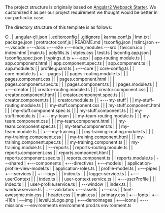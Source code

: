 
The project structure is originally based on [Angular2 Webpack Starter](https://github.com/AngularClass/angular2-webpack-starter#file-structure). We customized it as per our project requirement we thought would be better in our particular case.

The directory structure of this template is as follows:

C:.
|   .angular-cli.json
|   .editorconfig
|   .gitignore
|   karma.conf.js
|   lmn.txt
|   package.json
|   protractor.conf.js
|   README.md
|   tsconfig.json
|   tslint.json
+---.vscode
+---docs
+---e2e
+---node_modules
\---src
    |   favicon.ico
    |   index.html
    |   main.ts
    |   polyfills.ts
    |   styles.css
    |   test.ts
    |   tsconfig.app.json
    |   tsconfig.spec.json
    |   typings.d.ts
    +---app
    |   |   app-routing.module.ts
    |   |   app.component.html
    |   |   app.component.spec.ts
    |   |   app.component.ts
    |   |   app.module.ts
    |   |   profile.guard.ts
    |   +---core
    |   |       core-config.ts
    |   |       core.module.ts
    |   +---pages
    |   |   |   pages-routing.module.ts
    |   |   |   pages.component.css
    |   |   |   pages.component.html
    |   |   |   pages.component.spec.ts
    |   |   |   pages.component.ts
    |   |   |   pages.module.ts
    |   |   +---creator
    |   |   |       creator-routing.module.ts
    |   |   |       creator.component.css
    |   |   |       creator.component.html
    |   |   |       creator.component.spec.ts
    |   |   |       creator.component.ts
    |   |   |       creator.module.ts
    |   |   +---my-stuff
    |   |   |       my-stuff-routing.module.ts
    |   |   |       my-stuff.component.css
    |   |   |       my-stuff.component.html
    |   |   |       my-stuff.component.spec.ts
    |   |   |       my-stuff.component.ts
    |   |   |       my-stuff.module.ts
    |   |   +---my-team
    |   |   |       my-team-routing.module.ts
    |   |   |       my-team.component.css
    |   |   |       my-team.component.html
    |   |   |       my-team.component.spec.ts
    |   |   |       my-team.component.ts
    |   |   |       my-team.module.ts
    |   |   +---my-training
    |   |   |       my-training-routing.module.ts
    |   |   |       my-training.component.css
    |   |   |       my-training.component.html
    |   |   |       my-training.component.spec.ts
    |   |   |       my-training.component.ts
    |   |   |       my-training.module.ts
    |   |   \---reports
    |   |           reports-routing.module.ts
    |   |           reports.component.css
    |   |           reports.component.html
    |   |           reports.component.spec.ts
    |   |           reports.component.ts
    |   |           reports.module.ts
    |   \---shared
    |       +---components
    |       +---directives
    |       +---models
    |       |       application-profile-view-model.ts
    |       |       application-roles.ts
    |       |       profile-model.ts
    |       +---pipes
    |       +---services
    |       |   +---logs
    |       |   |       index.ts
    |       |   |       logger-service.ts
    |       |   +---userContext
    |       |   |       index.ts
    |       |   |       user-context.service.ts
    |       |   +---userProfile
    |       |   |       index.ts
    |       |   |       user-profile.service.ts
    |       |   \---window
    |       |           index.ts
    |       |           window.service.ts
    |       +---validators
    +---assets
    |   +---css
    |   |       font-awesome.min.css
    |   |       header.css
    |   |       main.css
    |   |       primary.css
    |   +---fonts
    |   +---i18n
    |   \---img
    |       |   levelUpLogo.png
    |       +---demoimages
    |       +---icons
    |       +---missions
    \---environments
            environment.prod.ts
            environment.ts

